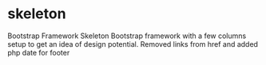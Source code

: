 # skeleton
Bootstrap Framework Skeleton
Bootstrap framework with a few columns setup to get an idea of design potential.
Removed links from href and added php date for footer
